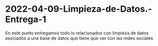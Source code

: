 # 2022-04-09-Limpieza-de-Datos.-Entrega-1
En este punto entregamos todo lo relacionados con limpieza de datos asociados a una base de datos que tiene que ver con las redes sociales
